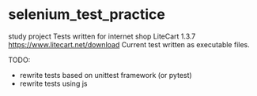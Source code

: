 # selenium_test_practice
study project
Tests written for internet shop LiteCart 1.3.7 https://www.litecart.net/download
Current test written as executable files. 

TODO: 
- rewrite tests based on unittest framework (or pytest)
- rewrite tests using js
